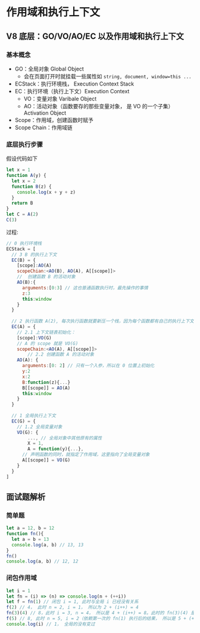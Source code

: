 # 作用域和执行上下文

## V8 底层：GO/VO/AO/EC 以及作用域和执行上下文

### 基本概念

- GO：全局对象 Global Object
  - 会在页面打开时就挂载一些属性如 `string, document, window=this ...`
- ECStack：执行环境栈， Execution Context Stack
- EC：执行环境（执行上下文）Execution Context
  - VO：变量对象 Varibale Object
  - AO：活动对象（函数要存的那些变量对象， 是 VO 的一个子集）Activation Object
- Scope：作用域，创建函数时赋予
- Scope Chain：作用域链



### 底层执行步骤

假设代码如下

```javascript
let x = 1
function A(y) {
  let x = 2
  function B(z) {
    console.log(x + y + z)
  }
  return B
}
let C = A(2)
C(3)
```

过程:

```javascript
// 0 执行环境栈
ECStack = [
  // 3 B 的执行上下文
  EC(B) = {
  	[scope]:AO(A)
    scopeChian:<AO(B), AO(A), A[[scope]]>
    //  创建函数 B 的活动对象
    AO(B):{
      arguments:[0:3] // 这也普通函数执行时，最先操作的事情
      z:3
      this:window
    }
  }
  
  // 2 执行函数 A(2), 每次执行函数就要新压一个栈，因为每个函数都有自己的执行上下文
  EC(A) = {
    // 2.1 上下文链表初始化：
    [scope]:VO(G)
    // A 的 scope 就是 VO(G)
    scopeChain:<AO(A), A[[scope]]>
		// 2.2 创建函数 A 的活动对象
    AO(A): {
      arguments:[0: 2] // 只有一个入参，所以在 0 位置上初始化
      y:2
      x:2
      B:function(z){...}
      B[[scope]] = AO(A)
      this:window
    }
  }
  
  // 1 全局执行上下文
  EC(G) = {
    // 1.2 全局变量对象
    VO(G): {
    	..., // 全局对象中其他原有的属性
    	X = 1,
    	A = function(y){...},
      // 声明函数的同时，就指定了作用域，这里指向了全局变量对象
      A[[scope]] = VO(G)
  	}
  }
]
```



## 面试题解析

### 简单题

```javascript
let a = 12, b = 12
function fn(){
  let a = b = 13
  console.log(a, b) // 13, 13
}
fn()
console.log(a, b) // 12, 12
```

### 闭包作用域

```js
let i = 1
let fn = (i) => (n) => console.log(n + (++i))
let f = fn(1) // 闭包 i = 1, 此时与全局 i 已经没有关系
f(2) // 4， 此时 n = 2, i = 1， 所以为 2 + (i++) = 4
fn(3)(4) // 8，此时 i = 3, n = 4， 所以是 4 + (i++) = 8。此时的 fn(3)(4) 是新的执行栈
f(5) // 8, 此时 n = 5, i = 2（依赖第一次的 fn(1) 执行后的结果， 所以是 5 + (++i) = 8
console.log(i) // 1， 全局的没有变过
```


